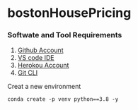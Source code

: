 # bostonHousePricing

### Softwate and Tool Requirements

1. [Github Account](https://github.com)
2. [VS code IDE](https://code.visualstudio.com/)
3. [Herokou Account](https://heroku.com)
4. [Git CLI](https://git-scm.com/downloads)


Creat a new environment

```
conda create -p venv python==3.8 -y

```


 